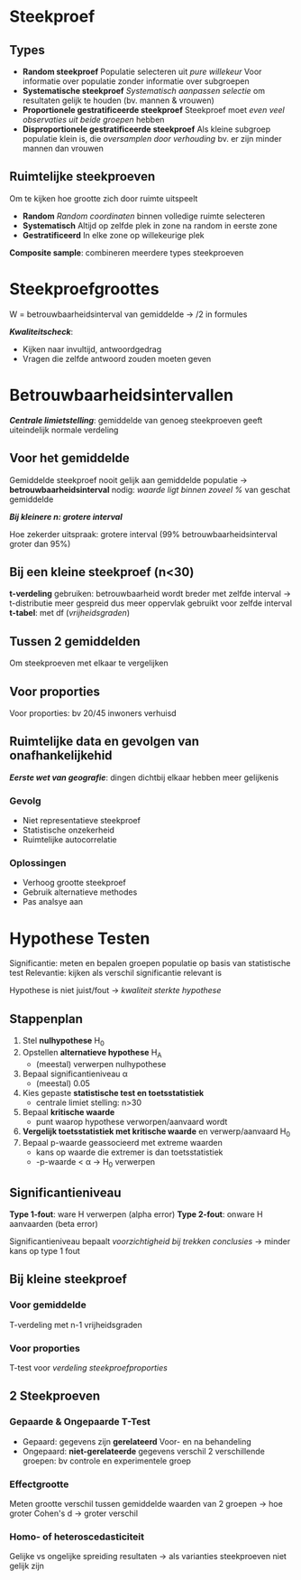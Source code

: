 # Steekproef
## Types
- **Random steekproef**
	Populatie selecteren uit *pure willekeur*
	Voor informatie over populatie zonder informatie over subgroepen
- **Systematische steekproef**
	*Systematisch aanpassen selectie* om resultaten gelijk te houden (bv. mannen & vrouwen)
- **Proportionele gestratificeerde steekproef**
	Steekproef moet *even veel observaties uit beide groepen* hebben
- **Disproportionele gestratificeerde steekproef**
	Als kleine subgroep populatie klein is, die *oversamplen door verhouding*
	bv. er zijn minder mannen dan vrouwen
## Ruimtelijke steekproeven
Om te kijken hoe grootte zich door ruimte uitspeelt
- **Random**
	*Random coordinaten* binnen volledige ruimte selecteren
- **Systematisch**
	Altijd op zelfde plek in zone na random in eerste zone
- **Gestratificeerd**
	In elke zone op willekeurige plek

**Composite sample**: combineren meerdere types steekproeven

# Steekproefgroottes
W = betrouwbaarheidsinterval van gemiddelde
-> /2 in formules


***Kwaliteitscheck***:
- Kijken naar invultijd, antwoordgedrag
- Vragen die zelfde antwoord zouden moeten geven

# Betrouwbaarheidsintervallen
***Centrale limietstelling***: gemiddelde van genoeg steekproeven geeft uiteindelijk normale verdeling
## Voor het gemiddelde
Gemiddelde steekproef nooit gelijk aan gemiddelde populatie
-> **betrouwbaarheidsinterval** nodig: *waarde ligt binnen zoveel %* van geschat gemiddelde

***Bij kleinere n: grotere interval***

Hoe zekerder uitspraak: grotere interval (99% betrouwbaarheidsinterval groter dan 95%)
## Bij een kleine steekproef (n<30)
**t-verdeling** gebruiken: betrouwbaarheid wordt breder met zelfde interval
	-> t-distributie meer gespreid dus meer oppervlak gebruikt voor zelfde interval
**t-tabel**: met df (*vrijheidsgraden*)
## Tussen 2 gemiddelden
Om steekproeven met elkaar te vergelijken
## Voor proporties
Voor proporties: bv 20/45 inwoners verhuisd
## Ruimtelijke data en gevolgen van onafhankelijkehid
***Eerste wet van geografie***: dingen dichtbij elkaar hebben meer gelijkenis
### Gevolg
- Niet representatieve steekproef
- Statistische onzekerheid
- Ruimtelijke autocorrelatie
### Oplossingen
- Verhoog grootte steekproef
- Gebruik alternatieve methodes
- Pas analsye aan
# Hypothese Testen
Significantie: meten en bepalen groepen populatie op basis van statistische test
Relevantie: kijken als verschil significantie relevant is

Hypothese is niet juist/fout -> *kwaliteit sterkte hypothese*
## Stappenplan
1. Stel **nulhypothese** H<sub>0</sub>
2. Opstellen **alternatieve hypothese** H<sub>A</sub>
	- (meestal) verwerpen nulhypothese
3. Bepaal significantieniveau α
	- (meestal) 0.05
4. Kies gepaste **statistische test en toetsstatistiek**
	- centrale limiet stelling: n>30
5. Bepaal **kritische waarde**
	- punt waarop hypothese verworpen/aanvaard wordt
6. **Vergelijk toetsstatistiek met kritische waarde** en verwerp/aanvaard H<sub>0</sub>
7. Bepaal p-waarde geassocieerd met extreme waarden
	- kans op waarde die extremer is dan toetsstatistiek
	- -p-waarde < α -> H<sub>0</sub> verwerpen

## Significantieniveau
**Type 1-fout**: ware H verwerpen (alpha error)
**Type 2-fout**: onware H aanvaarden (beta error)

Significantieniveau bepaalt *voorzichtigheid bij trekken conclusies*
-> minder kans op type 1 fout

## Bij kleine steekproef
### Voor gemiddelde
T-verdeling met n-1 vrijheidsgraden
### Voor proporties
T-test voor *verdeling steekproefproporties*

## 2 Steekproeven
### Gepaarde & Ongepaarde T-Test
- Gepaard: gegevens zijn **gerelateerd**
	Voor- en na behandeling
- Ongepaard: **niet-gerelateerde** gegevens
	verschil 2 verschillende groepen: bv controle en experimentele groep
### Effectgrootte
Meten grootte verschil tussen gemiddelde waarden van 2 groepen
-> hoe groter Cohen's d -> groter verschil

### Homo- of heteroscedasticiteit
Gelijke vs ongelijke spreiding resultaten
-> als varianties steekproeven niet gelijk zijn
